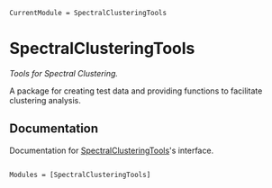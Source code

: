 ```@meta
CurrentModule = SpectralClusteringTools
```



# SpectralClusteringTools

*Tools for Spectral Clustering.*

A package for creating test data and providing functions to facilitate clustering analysis.



## Documentation 
Documentation for [SpectralClusteringTools](https://github.com/702ph/SpectralClusteringTools.jl)'s interface.



```@index
```



```@autodocs
Modules = [SpectralClusteringTools]
```

